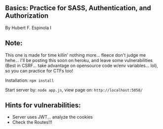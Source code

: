 ## Basics: Practice for SASS, Authentication, and Authorization

By Hubert F. Espinola I

## Note:

This one is made for time killin' nothing more... fleece don't judge me hehe... I'll be posting this soon on heroku, and leave some vulnerabilities (Best
in CSRF... take advantage on opensource code w/env variables... lol), so you can practice for CTFs too!

Installation: `npm install`

Start server by: `node app.js`, view page on: `http://localhost:5050/`

## Hints for vulnerabilities:
- Server uses JWT... analyze the cookies
- Check the Routes!!!

